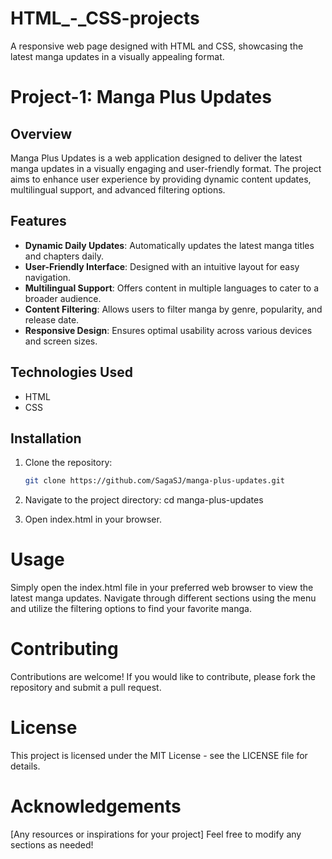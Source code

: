 # HTML_-_CSS-projects
A responsive web page designed with HTML and CSS, showcasing the latest manga updates in a visually appealing format.

# Project-1: Manga Plus Updates

## Overview

Manga Plus Updates is a web application designed to deliver the latest manga updates in a visually engaging and user-friendly format. The project aims to enhance user experience by providing dynamic content updates, multilingual support, and advanced filtering options.

## Features

- **Dynamic Daily Updates**: Automatically updates the latest manga titles and chapters daily.
- **User-Friendly Interface**: Designed with an intuitive layout for easy navigation.
- **Multilingual Support**: Offers content in multiple languages to cater to a broader audience.
- **Content Filtering**: Allows users to filter manga by genre, popularity, and release date.
- **Responsive Design**: Ensures optimal usability across various devices and screen sizes.

## Technologies Used

- HTML
- CSS

## Installation

1. Clone the repository:
   ```bash
   git clone https://github.com/SagaSJ/manga-plus-updates.git
   
2. Navigate to the project directory:
cd manga-plus-updates

3. Open index.html in your browser.
   
# Usage
Simply open the index.html file in your preferred web browser to view the latest manga updates. Navigate through different sections using the menu and utilize the filtering options to find your favorite manga.

# Contributing
Contributions are welcome! If you would like to contribute, please fork the repository and submit a pull request.

# License
This project is licensed under the MIT License - see the LICENSE file for details.

# Acknowledgements
[Any resources or inspirations for your project]
Feel free to modify any sections as needed!
